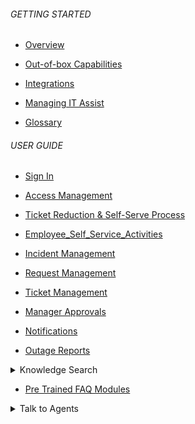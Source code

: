 
###### GETTING STARTED

- [Overview](en/itassist/overview#overview)

- [Out-of-box Capabilities](en/itassist/out-of-box-capabilities)

- [Integrations](en/itassist/integrations)

- [Managing IT Assist](en/itassist/managing-it-assist)

- [Glossary](en/itassist/glossary)

###### USER GUIDE

- [Sign In](en/itassist/sign-in)

- [Access Management](en/itassist/access-management)

- [Ticket Reduction & Self-Serve Process](en/itassist/ticket-reduction-and-self-serve-process)

- [Employee_Self_Service_Activities](en/itassist/employee-self-service-activities)

- [Incident Management](en/itassist/incident-management)

- [Request Management](en/itassist/request-management)

- [Ticket Management](en/itassist/ticket-management)

- [Manager Approvals](en/itassist/manager-approvals)

- [Notifications](en/itassist/notifications)

- [Outage Reports](en/itassist/outage-reports)
  
<details >
  <summary>Knowledge Search
  </summary>

  - [About](en/itassist/knowledge-search)
  - [Features](en/itassist/knowledge-search#features)

  </details>

- [Pre Trained FAQ Modules](en/itassist/pre-trained-faq-modules)

<details >
  <summary>Talk to Agents
  </summary>

  - [About](en/itassist/talk-to-agent)
  - [Configuration](en/itassist/talk-to-agent#configuration)

  </details>
